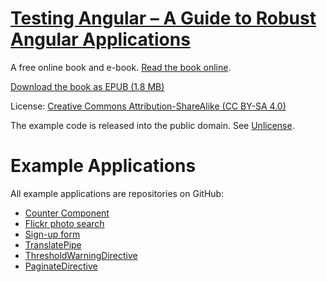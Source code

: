 # [Testing Angular – A Guide to Robust Angular Applications](https://testing-angular.com/)

A free online book and e-book. [Read the book online](https://testing-angular.com/).

[Download the book as EPUB (1.8 MB)](https://testing-angular.com/assets/testing-angular.epub)

License: [Creative Commons Attribution-ShareAlike (CC BY-SA 4.0)](https://creativecommons.org/licenses/by-sa/4.0/)

The example code is released into the public domain. See [Unlicense](https://unlicense.org/).

# Example Applications

All example applications are repositories on GitHub:

- [Counter Component](https://github.com/9elements/angular-workshop)
- [Flickr photo search](https://github.com/9elements/angular-flickr-search)
- [Sign-up form](https://github.com/molily/angular-form-testing)
- [TranslatePipe](https://github.com/molily/translate-pipe)
- [ThresholdWarningDirective](https://github.com/molily/threshold-warning-directive)
- [PaginateDirective](https://github.com/molily/paginate-directive)
